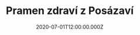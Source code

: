 ---
title: Pramen zdraví z Posázaví
status: Published
date: 2020-07-01T12:00:00.000Z
text: |-
  Každý den, každý den,\
  k svačině jedině,\
  jedině pramen zdraví z Posázaví.

  Chcete-li prospěti dítěti bledému,\
  kupte mu pramen zdraví z Posázaví.

  Výrobky mléčné,\
  to je marné,\
  jsou blahodárné\
  a věčné.
---